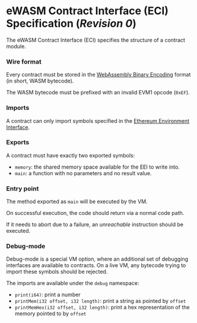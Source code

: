 # eWASM Contract Interface (ECI) Specification (*Revision 0*)

The eWASM Contract Interface (ECI) specifies the structure of a contract module.

### Wire format

Every contract must be stored in the [WebAssembly Binary Encoding](https://github.com/WebAssembly/design/blob/master/BinaryEncoding.md) format (in short, WASM bytecode).

The WASM bytecode must be prefixed with an invalid EVM1 opcode (`0xEF`).

### Imports

A contract can only import symbols specified in the [Ethereum Environment Interface](./eth_interface.md).

### Exports

A contract must have exactly two exported symbols:
- `memory`: the shared memory space available for the EEI to write into.
- `main`: a function with no parameters and no result value.

### Entry point

The method exported as `main` will be executed by the VM.

On successful execution, the code should return via a normal code path.

If it needs to abort due to a failure, an *unreachable* instruction should be executed.

### Debug-mode

Debug-mode is a special VM option, where an additional set of debugging interfaces are available to contracts.  On a live VM, any bytecode trying to import these
symbols should be rejected.

The imports are available under the `debug` namespace:
- `print(i64)`: print a number
- `printMem(i32 offset, i32 length)`: print a string as pointed by `offset`
- `printMemHex(i32 offset, i32 length)`: print a hex representation of the memory pointed to by `offset`
